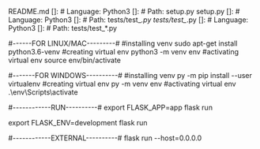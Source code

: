 README.md
[]: # Language: Python3
[]: # Path: setup.py
setup.py
[]: # Language: Python3
[]: # Path: tests/test_*.py
tests/test_*.py
[]: # Language: Python3
[]: # Path: tests/test_*.py


#------FOR LINUX/MAC---------#
#installing venv 
sudo apt-get install python3.6-venv
#creating virtual env
python3 -m venv env
#activating virtual env
source env/bin/activate


#-------FOR WINDOWS----------#
#installing venv
py -m pip install --user virtualenv
#creating virtual env
py -m venv env
#activating virtual env
.\env\Scripts\activate



#------------RUN----------#
export FLASK_APP=app
flask run

export FLASK_ENV=development
flask run


#------------EXTERNAL----------#
flask run --host=0.0.0.0
